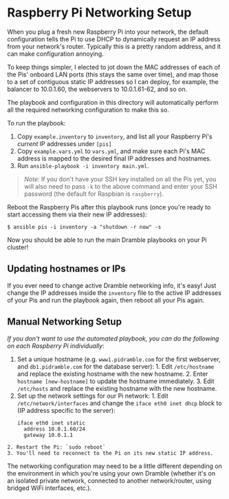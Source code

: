 # Raspberry Pi Networking Setup

When you plug a fresh new Raspberry Pi into your network, the default configuration tells the Pi to use DHCP to dynamically request an IP address from your network's router. Typically this is a pretty random address, and it can make configuration annoying.

To keep things simpler, I elected to jot down the MAC addresses of each of the Pis' onboard LAN ports (this stays the same over time), and map those to a set of contiguous static IP addresses so I can deploy, for example, the balancer to 10.0.1.60, the webservers to 10.0.1.61-62, and so on.

The playbook and configuration in this directory will automatically perform all the required networking configuration to make this so.

To run the playbook:

  1. Copy `example.inventory` to `inventory`, and list all your Raspberry Pi's _current_ IP addresses under `[pis]`
  2. Copy `example.vars.yml` to `vars.yml`, and make sure each Pi's MAC address is mapped to the desired final IP addresses and hostnames.
  3. Run `ansible-playbook -i inventory main.yml`.

> _Note_: If you don't have your SSH key installed on all the Pis yet, you will also need to pass `-k` to the above command and enter your SSH password (the default for Raspbian is `raspberry`).

Reboot the Raspberry Pis after this playbook runs (once you're ready to start accessing them via their new IP addresses):

    $ ansible pis -i inventory -a "shutdown -r now" -s

Now you should be able to run the main Dramble playbooks on your Pi cluster!

## Updating hostnames or IPs

If you ever need to change active Dramble networking info, it's easy! Just change the IP addresses inside the `inventory` file to the active IP addresses of your Pis and run the playbook again, then reboot all your Pis again.

## Manual Networking Setup

_If you don't want to use the automated playbook, you can do the following on each Raspberry Pi individually_:

  1. Set a unique hostname (e.g. `www1.pidramble.com` for the first webserver, and `db1.pidramble.com` for the database server):
    1. Edit `/etc/hostname` and replace the existing hostname with the new hostname.
    2. Enter `hostname [new-hostname]` to update the hostname immediately.
    3. Edit `/etc/hosts` and replace the existing hostname with the new hostname.
  2. Set up the network settings for our Pi network:
    1. Edit `/etc/network/interfaces` and change the `iface eth0 inet dhcp` block to (IP address specific to the server):
        ```
        iface eth0 inet static
          address 10.0.1.60/24
          gateway 10.0.1.1
        ```
    2. Restart the Pi: `sudo reboot`
    3. You'll need to reconnect to the Pi on its new static IP address.

The networking configuration may need to be a little different depending on the environment in which you're using your own Dramble (whether it's on an isolated private network, connected to another network/router, using bridged WiFi interfaces, etc.).
